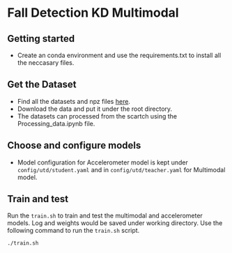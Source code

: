 # Fall Detection KD Multimodal 
## Getting started 
- Create an conda environment and use the requirements.txt to install all the neccasary files.

## Get the Dataset

- Find all the datasets and npz files [here](https://txst-my.sharepoint.com/:f:/g/personal/bgu9_txstate_edu/EgHHgZoUISxDoY5uBHCwfOQBhQj89or79AC2A5Z98vToSA?e=98nB7i). 
- Download the data and put it under the root directory. 
- The datasets can processed from the scartch using the Processing_data.ipynb file.

## Choose and configure models
- Model configuration for Accelerometer model is kept under ``config/utd/student.yaml`` and in ``config/utd/teacher.yaml`` for Multimodal model.

## Train and test
Run the ``train.sh`` to train and test the multimodal and accelerometer models. Log and weights would be saved under working directory. Use the following command to run the ``train.sh`` script.

```bash
./train.sh
```


